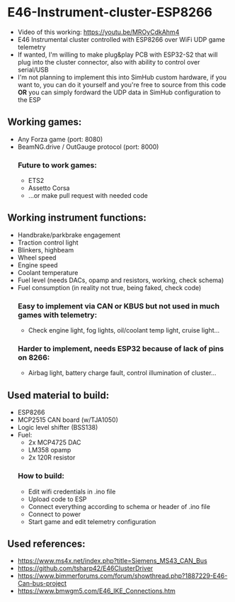 # E46-Instrument-cluster-ESP8266
- Video of this working: https://youtu.be/MROyCdkAhm4
- E46 Instrumental cluster controlled with ESP8266 over WiFi UDP game telemetry
- If wanted, I'm willing to make plug&play PCB with ESP32-S2 that will plug into the cluster connector, also with ability to control over serial/USB
- I'm not planning to implement this into SimHub custom hardware, if you want to, you can do it yourself and you're free to source from this code **OR** you can simply fordward the UDP data in SimHub configuration to the ESP
## Working games:
- Any Forza game (port: 8080)
- BeamNG.drive / OutGauge protocol (port: 8000)
  ### Future to work games:
  - ETS2
  - Assetto Corsa
  - ...or make pull request with needed code
## Working instrument functions:
- Handbrake/parkbrake engagement
- Traction control light
- Blinkers, highbeam
- Wheel speed
- Engine speed
- Coolant temperature
- Fuel level (needs DACs, opamp and resistors, working, check schema)
- Fuel consumption (in reality not true, being faked, check code)
  ### Easy to implement via CAN or KBUS but not used in much games with telemetry:
  - Check engine light, fog lights, oil/coolant temp light, cruise light...
  ### Harder to implement, needs ESP32 because of lack of pins on 8266:
  - Airbag light, battery charge fault, control illumination of cluster...
## Used material to build:
- ESP8266
- MCP2515 CAN board (w/TJA1050)
- Logic level shifter (BSS138)
- Fuel:
  - 2x MCP4725 DAC
  - LM358 opamp
  - 2x 120R resistor
  ### How to build:
  - Edit wifi credentials in .ino file
  - Upload code to ESP
  - Connect everything according to schema or header of .ino file
  - Connect to power
  - Start game and edit telemetry configuration
## Used references:
- https://www.ms4x.net/index.php?title=Siemens_MS43_CAN_Bus
- https://github.com/tsharp42/E46ClusterDriver
- https://www.bimmerforums.com/forum/showthread.php?1887229-E46-Can-bus-project
- https://www.bmwgm5.com/E46_IKE_Connections.htm
